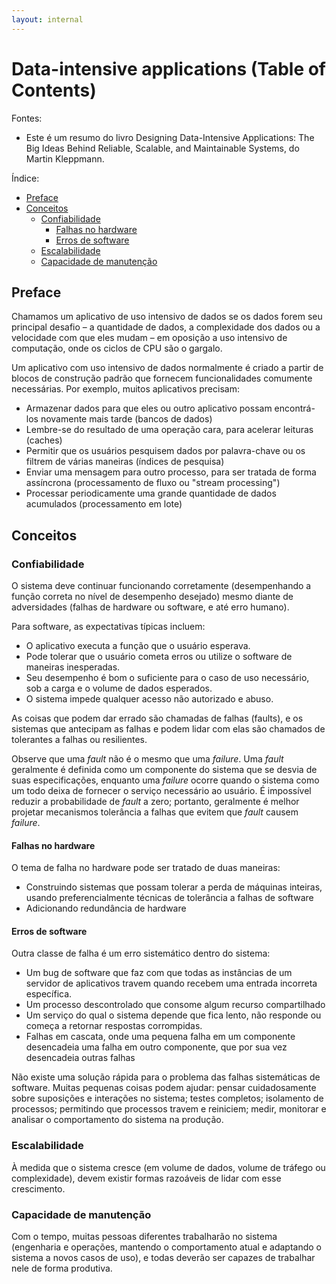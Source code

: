 ```yaml
---
layout: internal
---
```


# Data-intensive applications (Table of Contents)

Fontes:

* Este é um resumo do livro Designing Data-Intensive Applications: The Big Ideas Behind Reliable, Scalable, and Maintainable Systems, do Martin Kleppmann.

Índice:

<!-- TOC start (generated with https://github.com/derlin/bitdowntoc) -->

* [Preface](#preface)
* [Conceitos](#conceitos)
  * [Confiabilidade](#confiabilidade)
    * [Falhas no hardware](#falhas-no-hardware)
    * [Erros de software](#erros-de-software)
  * [Escalabilidade](#escalabilidade)
  * [Capacidade de manutenção](#capacidade-de-manutenção)

<!-- TOC end -->

## Preface

Chamamos um aplicativo de uso intensivo de dados se os dados forem seu principal desafio – a quantidade de dados, a complexidade dos dados ou a velocidade com que eles mudam – em oposição a uso intensivo de computação, onde os ciclos de CPU são o gargalo.

Um aplicativo com uso intensivo de dados normalmente é criado a partir de blocos de construção padrão que fornecem funcionalidades comumente necessárias. Por exemplo, muitos aplicativos precisam:

* Armazenar dados para que eles ou outro aplicativo possam encontrá-los novamente mais tarde (bancos de dados)
* Lembre-se do resultado de uma operação cara, para acelerar leituras (caches)
* Permitir que os usuários pesquisem dados por palavra-chave ou os filtrem de várias maneiras (índices de pesquisa)
* Enviar uma mensagem para outro processo, para ser tratada de forma assíncrona (processamento de fluxo ou "stream processing")
* Processar periodicamente uma grande quantidade de dados acumulados (processamento em lote)

## Conceitos

### Confiabilidade

 O sistema deve continuar funcionando corretamente (desempenhando a função correta no nível de desempenho desejado) mesmo diante de adversidades (falhas de hardware ou software, e até erro humano).

 Para software, as expectativas típicas incluem:

* O aplicativo executa a função que o usuário esperava.
* Pode tolerar que o usuário cometa erros ou utilize o software de maneiras inesperadas.
* Seu desempenho é bom o suficiente para o caso de uso necessário, sob a carga e o volume de dados esperados.
* O sistema impede qualquer acesso não autorizado e abuso.

As coisas que podem dar errado são chamadas de falhas (faults), e os sistemas que antecipam as falhas e podem lidar com elas são chamados de tolerantes a falhas ou resilientes.

Observe que uma *fault* não é o mesmo que uma  *failure*. Uma *fault* geralmente é definida como um componente do sistema que se desvia de suas especificações, enquanto uma *failure* ocorre quando o sistema como um todo deixa de fornecer o serviço necessário ao usuário. É impossível reduzir a probabilidade de *fault* a zero; portanto, geralmente é melhor projetar mecanismos tolerância a falhas que evitem que *fault* causem *failure*.

#### Falhas no hardware

O tema de falha no hardware pode ser tratado de duas maneiras:

* Construindo sistemas que possam tolerar a perda de máquinas inteiras, usando preferencialmente técnicas de tolerância a falhas de software
* Adicionando redundância de hardware

#### Erros de software

Outra classe de falha é um erro sistemático dentro do sistema:

* Um bug de software que faz com que todas as instâncias de um servidor de aplicativos travem quando recebem uma entrada incorreta específica.
* Um processo descontrolado que consome algum recurso compartilhado
* Um serviço do qual o sistema depende que fica lento, não responde ou começa a retornar respostas corrompidas.
* Falhas em cascata, onde uma pequena falha em um componente desencadeia uma falha em outro componente, que por sua vez desencadeia outras falhas

Não existe uma solução rápida para o problema das falhas sistemáticas de software. Muitas pequenas coisas podem ajudar: pensar cuidadosamente sobre suposições e interações no sistema; testes completos; isolamento de processos; permitindo que processos travem e reiniciem; medir, monitorar e analisar o comportamento do sistema na produção.

### Escalabilidade

 À medida que o sistema cresce (em volume de dados, volume de tráfego ou complexidade), devem existir formas razoáveis de lidar com esse crescimento.

### Capacidade de manutenção

Com o tempo, muitas pessoas diferentes trabalharão no sistema (engenharia e operações, mantendo o comportamento atual e adaptando o sistema a novos casos de uso), e todas deverão ser capazes de trabalhar nele de forma produtiva.
